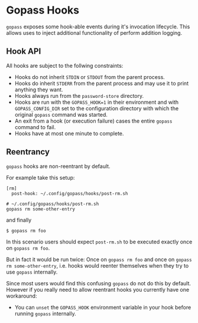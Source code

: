 # Gopass Hooks

`gopass` exposes some hook-able events during it's invocation lifecycle. This allows uses to inject additional functionality of perform addition logging.

## Hook API

All hooks are subject to the follwing constraints:

* Hooks do not inherit `STDIN` or `STDOUT` from the parent process.
* Hooks do inherit `STDERR` from the parent process and may use it to print anything they want.
* Hooks always run from the `password-store` directory.
* Hooks are run with the `GOPASS_HOOK=1` in their environment and with `GOPASS_CONFIG_DIR` set to the configuration directory with which the original `gopass` command was started.
* An exit from a hook (or execution failure) cases the entire `gopass` command to fail.
* Hooks have at most one minute to complete.

## Reentrancy

`gopass` hooks are non-reentrant by default.

For example take this setup:

```text
[rm]
  post-hook: ~/.config/gopass/hooks/post-rm.sh
```

```shell
# ~/.config/gopass/hooks/post-rm.sh
gopass rm some-other-entry
```

and finally

```shell
$ gopass rm foo
```

In this scenario users should expect `post-rm.sh` to be executed exactly once on `gopass rm foo`.

But in fact it would be run twice: Once on `gopass rm foo` and once on `gopass rm some-other-entry`, i.e. hooks would reenter themselves when they try to use `gopass` internally.

Since most users would find this confusing `gopass` do not do this by default. However if you really need to allow reentrant hooks you currently have one workaround:

* You can `unset` the `GOPASS_HOOK` environment variable in your hook before running `gopass` internally.
